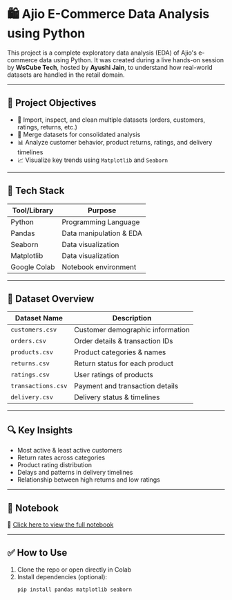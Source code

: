 # 🛍️ Ajio E-Commerce Data Analysis using Python

This project is a complete exploratory data analysis (EDA) of Ajio's e-commerce data using Python. It was created during a live hands-on session by **WsCube Tech**, hosted by **Ayushi Jain**, to understand how real-world datasets are handled in the retail domain.

---

## 📌 Project Objectives

- 📂 Import, inspect, and clean multiple datasets (orders, customers, ratings, returns, etc.)
- 🔗 Merge datasets for consolidated analysis
- 📊 Analyze customer behavior, product returns, ratings, and delivery timelines
- 📈 Visualize key trends using `Matplotlib` and `Seaborn`

---

## 🧰 Tech Stack

| Tool/Library  | Purpose                         |
|---------------|----------------------------------|
| Python        | Programming Language             |
| Pandas        | Data manipulation & EDA          |
| Seaborn       | Data visualization               |
| Matplotlib    | Data visualization               |
| Google Colab  | Notebook environment             |

---

## 📁 Dataset Overview

| Dataset Name        | Description                              |
|---------------------|------------------------------------------|
| `customers.csv`     | Customer demographic information         |
| `orders.csv`        | Order details & transaction IDs          |
| `products.csv`      | Product categories & names               |
| `returns.csv`       | Return status for each product           |
| `ratings.csv`       | User ratings of products                 |
| `transactions.csv`  | Payment and transaction details          |
| `delivery.csv`      | Delivery status & timelines              |

---

## 🔍 Key Insights

- Most active & least active customers
- Return rates across categories
- Product rating distribution
- Delays and patterns in delivery timelines
- Relationship between high returns and low ratings

---

## 📒 Notebook

📘 [Click here to view the full notebook](./ajio_EDA.ipynb)

---

## ✅ How to Use

1. Clone the repo or open directly in Colab
2. Install dependencies (optional):  
   ```bash
   pip install pandas matplotlib seaborn
